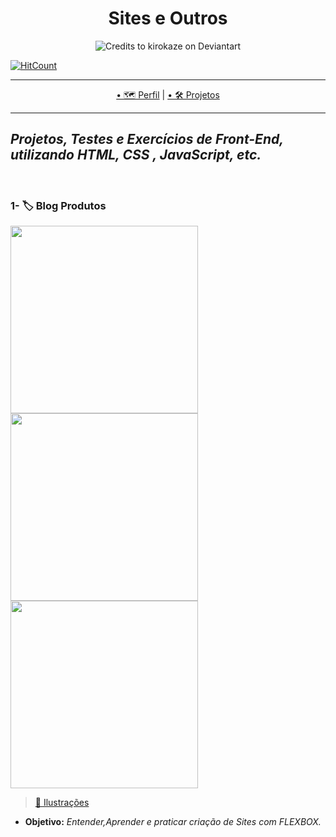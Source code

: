 <h1 align="center">Sites e Outros</h1>

<p align="center">
  <img src="https://images-wixmp-ed30a86b8c4ca887773594c2.wixmp.com/f/12cbe8a4-f55c-4b40-85bb-d8e1405e7b84/d927ec2-1487c3ad-5d81-4898-b78e-ee98f0e369a8.png?token=eyJ0eXAiOiJKV1QiLCJhbGciOiJIUzI1NiJ9.eyJzdWIiOiJ1cm46YXBwOiIsImlzcyI6InVybjphcHA6Iiwib2JqIjpbW3sicGF0aCI6IlwvZlwvMTJjYmU4YTQtZjU1Yy00YjQwLTg1YmItZDhlMTQwNWU3Yjg0XC9kOTI3ZWMyLTE0ODdjM2FkLTVkODEtNDg5OC1iNzhlLWVlOThmMGUzNjlhOC5wbmcifV1dLCJhdWQiOlsidXJuOnNlcnZpY2U6ZmlsZS5kb3dubG9hZCJdfQ.a4xikg8Y2oXQ90B2dX_BrDy108dT92P0uSOcIcwjKkA" alt="Credits to kirokaze on Deviantart"
</P>

[![HitCount](http://hits.dwyl.com/Guilherme-G-Cadilhe/Guilherme-G-Cadlihe.svg)](http://hits.dwyl.com/Guilherme-G-Cadilhe/Guilherme-G-Cadlihe)

---

<p align="center">
  <a href="https://github.com/Guilherme-G-Cadilhe">• 🗺 Perfil</a> |
   <a href="https://github.com/Guilherme-G-Cadilhe/Projetos">• 🛠️ Projetos</a> 
</p>

---
*Projetos, Testes e Exercícios de Front-End, utilizando HTML, CSS , JavaScript, etc.*
---
<br>

### 1- 🏷️ Blog Produtos

<img width="300" src="http://puu.sh/GTcG2/c95b3d4fec.jpg"> <img width="300" src="http://puu.sh/GTcHf/ed2f80eb71.jpg"> <img width="300" src="http://puu.sh/GTcI2/bbffb13c6b.jpg">


> <a href="https://www.evernote.com/l/As8iGhW0jtdGW5e7cmfRL7oiqouWZuStQYE/"> 🧱 Ilustrações</a> <br>
- **Objetivo:** *Entender,Aprender e praticar criação de Sites com FLEXBOX.*
  
